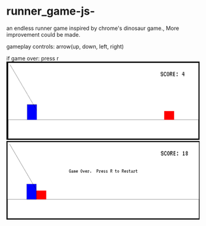 # runner_game-js-
an endless runner game inspired by chrome's dinosaur game., More improvement could be made.

gameplay controls:
arrow(up, down, left, right)

if game over:
press r   
![Figure 1](fig1.png?raw=true "Title")   
![Figure 2](fig2.png?raw=true "Title")